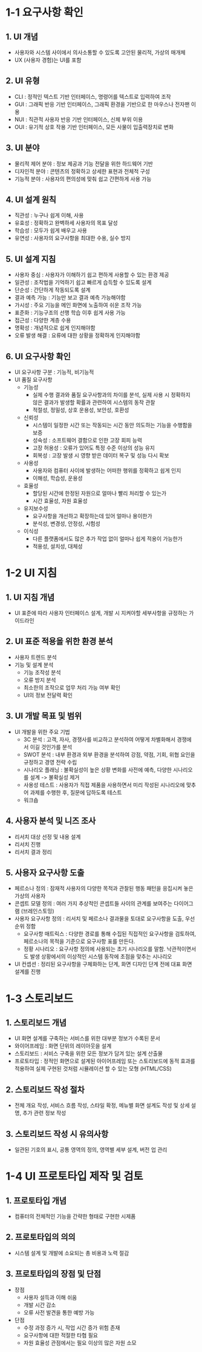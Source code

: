 # 1-1 요구사항 확인

## 1. UI 개념
- 사용자와 시스템 사이에서 의사소통할 수 있도록 고안된 물리적, 가상의 매개체
- UX (사용자 경험)는 UI를 포함

## 2. UI 유형
- CLI : 정적인 텍스트 기반 인터페이스, 명령어를 텍스트로 입력하여 조작
- GUI : 그래픽 반응 기반 인터페이스, 그래픽 환경을 기반으로 한 마우스나 전자팬 이용
- NUI : 직관적 사용자 반응 기반 인터페이스, 신체 부위 이용
- OUI : 유기적 상호 작용 기반 인터페이스, 모든 사물이 입출력장치로 변화

## 3. UI 분야
- 물리적 제어 분야 : 정보 제공과 기능 전달을 위한 하드웨어 기반
- 디자인적 분야 : 콘텐츠의 정확하고 상세한 표현과 전체적 구성
- 기능적 분야 : 사용자의 편의성에 맞춰 쉽고 간편하게 사용 가능

## 4. UI 설계 원칙
- 직관성 : 누구나 쉽게 이해, 사용
- 유효성 : 정확하고 완벽하세 사용자의 목표 달성
- 학습성 : 모두가 쉽게 배우고 사용
- 유연성 : 사용자의 요구사항을 최대한 수용, 실수 방지

## 5. UI 설계 지침
- 사용자 중심 : 사용자가 이해하기 쉽고 편하게 사용할 수 있는 환경 제공
- 일관성 : 조작법을 기억하기 쉽고 빠르게 습득할 수 있도록 설계
- 단순성 : 간단하게 작동되도록 설계
- 결과 예측 가능 : 기능만 보고 결과 예측 가능해야함
- 가시성 : 주요 기능을 메인 화면에 노출하여 쉬운 조작 가능
- 표준화 : 기능구조의 선행 학습 이후 쉽게 사용 가능
- 접근성 : 다양한 계층 수용
- 명확성 : 개념적으로 쉽게 인지해야함
- 오류 발생 해결 : 요류에 대한 상황을 정확하게 인지해야함

## 6. UI 요구사항 확인
- UI 요구사항 구분 : 기능적, 비기능적
- UI 품질 요구사항
    - 기능성 
        - 실제 수행 결과와 품질 요구사항과의 차이를 분석, 실제 사용 시 정확하지 않은 결과가 발생할 확률과 관련하여 시스템의 동작 관찰
        - 적절성, 정밀성, 상호 운용성, 보안성, 호환성
    - 신뢰성
        - 시스템이 일정한 시간 또는 작동되는 시간 동안 의도하는 기능을 수행함을 보증
        - 성숙성 : 소프트웨어 결함으로 인한 고장 회피 능력
        - 고장 허용성 : 오류가 있어도 특정 수준 이상의 성능 유지
        - 회복성 : 고장 발생 시 영향 받은 데이터 복구 및 성능 다시 확보
    - 사용성
        - 사용자와 컴퓨터 사이에 발생하는 어떠한 행위를 정확하고 쉽게 인지
        - 이해성, 학습성, 운용성
    - 효율성 
        - 할당된 시간에 한정된 자원으로 얼마나 빨리 처리할 수 있는가
        - 시간 효율성, 자원 효율성
    - 유지보수성
        - 요구사항을 개선하고 확장하는데 있어 얼마나 용이한가
        - 분석성, 변경성, 안정성, 시험성
    - 이식성
        - 다른 플랫폼에서도 많은 추가 작업 없이 얼마나 쉽게 적용이 가능한가
        - 적용성, 설치성, 대체성

# 1-2 UI 지침

## 1. UI 지침 개념
- UI 표준에 따라 사용자 인터페이스 설계, 개발 시 지켜야할 세부사항을 규정하는 가이드라인

## 2. UI 표준 적용을 위한 환경 분석
- 사용자 트렌드 분석
- 기능 및 설계 분석
    - 기능 조작성 분석
    - 오류 방지 분석
    - 최소한의 조작으로 업무 처리 가능 여부 확인
    - UI의 정보 전달력 확인

## 3. UI 개발 목표 및 범위
- UI 개발을 위한 주요 기법
    - 3C 분석 : 고객, 자사, 경쟁사를 비교하고 분석하여 어떻게 차별화해서 경쟁에서 이길 것인가를 분석
    - SWOT 분석 : 내부 환경과 외부 환경을 분석하여 강점, 약점, 기회, 위협 요인을 규정하고 경영 전략 수립
    - 시나리오 플래닝 : 불확실성이 높은 상황 변화를 사전에 예측, 다양한 시나리오를 설계 -> 불확실성 제거
    - 사용성 테스트 : 사용자가 직접 제품을 사용하면서 미리 작성된 시나리오에 맞추어 과제를 수행한 후, 질문에 답하도록 테스트
    - 워크숍

## 4. 사용자 분석 및 니즈 조사
- 리서치 대상 선정 및 내용 설계
- 리서치 진행
- 리서치 결과 정리

## 5. 사용자 요구사항 도출
- 페르소나 정의 : 잠재적 사용자의 다양한 목적과 관찰된 행동 패턴을 응집시켜 놓은 가상의 사용자
- 콘셉트 모델 정의 : 여러 가지 추상적인 콘셉트들 사이의 관계를 보여주는 다이어그램 (브레인스토밍)
- 사용자 요구사항 정의 : 리서치 및 페르소나 결과물을 토대로 요구사항을 도출, 우선순위 정함
    - 요구사항 매트릭스 : 다양한 경로를 통해 수집된 직접적인 요구사항을 검토하여, 페르소나의 목적을 기준으로 요구사항 표를 만든다.
    - 정황 시나리오 : 요구사항 정의에 사용되는 초기 시나리오를 말함. 낙관적이면서도 발생 상황에서의 이상적인 시스템 동작에 초점을 맞추는 시나리오
- UI 컨셉션 : 정리된 요구사항을 구체화하는 단계, 화면 디자인 단계 전에 대표 화면 설계를 진행

# 1-3 스토리보드

## 1. 스토리보드 개념
- UI 화면 설계를 구축하는 서비스를 위한 대부분 정보가 수록된 문서
- 와이어프레임 : 화면 단위의 레이아웃을 설계
- 스토리보드 : 서비스 구축을 위한 모든 정보가 담겨 있는 설계 산출물
- 프로토타입 : 정적인 화면으로 설계된 아이어프레임 또는 스토리보드에 동적 효과를 적용하여 실제 구현된 것처럼 시뮬레이션 할 수 있는 모형 (HTML/CSS)

## 2. 스토리보드 작성 절차
- 전체 개요 작성, 서비스 흐름 작성, 스타일 확정, 메뉴별 화면 설계도 작성 및 상세 설명, 추가 관련 정보 작성

## 3. 스토리보드 작성 시 유의사항
- 일관된 기호의 표시, 공통 영역의 정의, 영역별 세부 설계, 버전 업 관리

# 1-4 UI 프로토타입 제작 및 검토

## 1. 프로토타입 개념
- 컴퓨터의 전체적인 기능을 간략한 형태로 구현한 시제품

## 2. 프로토타입의 의의
- 시스템 설계 및 개발에 소요되는 총 비용과 노력 절감

## 3. 프로토타입의 장점 및 단점
- 장점
    - 사용자 설득과 이해 쉬움
    - 개발 시간 감소
    - 오류 사전 발견을 통한 예방 가능
- 단점
    - 수정 과정 증가 시, 작업 시간 증가 위험 존재
    - 요구사항에 대한 적절한 타협 필요
    - 자원 효율성 관점에서는 필요 이상의 많은 자원 소모